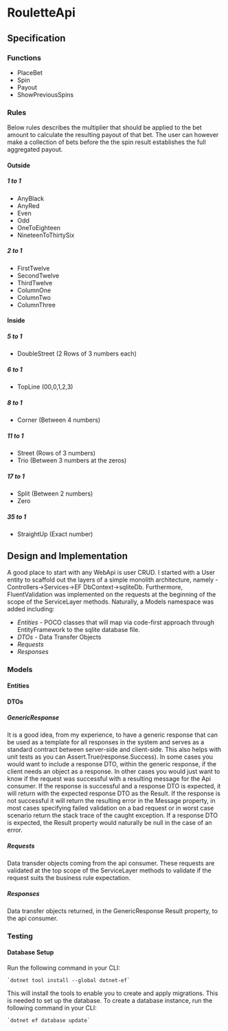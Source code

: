 # RouletteApi

## Specification

### Functions
- PlaceBet
- Spin
- Payout
- ShowPreviousSpins

### Rules

Below rules describes the multiplier that should be applied to the bet amount to calculate the resulting payout of that bet.
The user can however make a collection of bets before the the spin result establishes the full aggregated payout.

#### Outside
##### 1 to 1
- AnyBlack
- AnyRed 
- Even
- Odd
- OneToEighteen
- NineteenToThirtySix

##### 2 to 1
- FirstTwelve
- SecondTwelve
- ThirdTwelve
- ColumnOne
- ColumnTwo
- ColumnThree

#### Inside
##### 5 to 1
- DoubleStreet (2 Rows of 3 numbers each)

##### 6 to 1
- TopLine (00,0,1,2,3)

##### 8 to 1
- Corner (Between 4 numbers)

##### 11 to 1
- Street (Rows of 3 numbers)
- Trio (Between 3 numbers at the zeros)

##### 17 to 1
- Split (Between 2 numbers)
- Zero

##### 35 to 1
- StraightUp (Exact number)

## Design and Implementation
A good place to start with any WebApi is user CRUD. I started with a User entity to scaffold out the layers of a simple monolith architecture, namely - Controllers->Services->EF DbContext->sqliteDb. Furthermore, FluentValidation was implemented on the requests at the beginning of the scope of the ServiceLayer methods.
Naturally, a Models namespace was added including:
- *Entities* - POCO classes that will map via code-first approach through EntityFramework to the sqlite database file. 
- *DTOs* - Data Transfer Objects
- *Requests*
- *Responses*

### Models

#### Entities

#### DTOs

##### GenericResponse
It is a good idea, from my experience, to have a generic response that can be used as a template for all responses in the system and serves as a standard contract between server-side and client-side. This also helps with unit tests as you can Assert.True(response.Success). 
In some cases you would want to include a response DTO, within the generic response, if the client needs an object as a response. In other cases you would just want to know if the request was successful with a resulting message for the Api consumer. 
If the response is successful and a response DTO is expected, it will return with the expected response DTO as the Result. 
If the response is not successful it will return the resulting error in the Message property, in most cases specifying failed validation on a bad request or in worst case scenario return the stack trace of the caught exception. If a response DTO is expected, the Result property would naturally be null in the case of an error.

##### Requests
Data transder objects coming from the api consumer. These requests are validated at the top scope of the ServiceLayer methods to validate if the request suits the business rule expectation.

##### Responses
Data transfer objects returned, in the GenericResponse Result property, to the api consumer. 

### Testing

#### Database Setup
Run the following command in your CLI:

	`dotnet tool install --global dotnet-ef`
	
This will install the tools to enable you to create and apply migrations. This is needed to set up the database.
To create a database instance, run the following command in your CLI:

	`dotnet ef database update`
